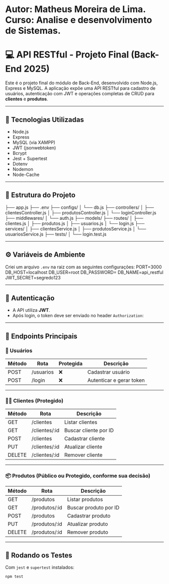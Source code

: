 # Autor: Matheus Moreira de Lima. Curso: Analise e desenvolvimento de Sistemas.
# 💻 API RESTful - Projeto Final (Back-End 2025)

Este é o projeto final do módulo de Back-End, desenvolvido com Node.js, Express e MySQL. A aplicação expõe uma API RESTful para cadastro de usuários, autenticação com JWT e operações completas de CRUD para **clientes** e **produtos**.

---

## 🚀 Tecnologias Utilizadas

- Node.js
- Express
- MySQL (via XAMPP)
- JWT (jsonwebtoken)
- Bcrypt
- Jest + Supertest
- Dotenv
- Nodemon
- Node-Cache

---

## 📁 Estrutura do Projeto

├── app.js
├── .env
├── configs/
│ └── db.js
├── controllers/
│ ├── clientesController.js
│ ├── produtosController.js
│ └── loginController.js
├── middlewares/
│ └── auth.js
├── models/
├── routes/
│ ├── clientes.js
│ ├── produtos.js
│ ├── usuarios.js
│ └── login.js
├── services/
│ ├── clientesService.js
│ ├── produtosService.js
│ └── usuariosService.js
├── tests/
│ └── login.test.js


---

## ⚙️ Variáveis de Ambiente

Criei um arquivo `.env` na raiz com as seguintes configurações:
PORT=3000
DB_HOST=localhost
DB_USER=root
DB_PASSWORD=
DB_NAME=api_restful
JWT_SECRET=segredo123


---

## 🔐 Autenticação

- A API utiliza **JWT**.
- Após login, o token deve ser enviado no header `Authorization`:

---

## 🔧 Endpoints Principais

### 👤 Usuários

| Método | Rota         | Protegida | Descrição            |
|--------|--------------|-----------|------------------------|
| POST   | /usuarios    | ❌        | Cadastrar usuário     |
| POST   | /login       | ❌        | Autenticar e gerar token |

---

### 🧑‍💼 Clientes (Protegido)

| Método | Rota             | Descrição                  |
|--------|------------------|----------------------------|
| GET    | /clientes        | Listar clientes            |
| GET    | /clientes/:id    | Buscar cliente por ID      |
| POST   | /clientes        | Cadastrar cliente          |
| PUT    | /clientes/:id    | Atualizar cliente          |
| DELETE | /clientes/:id    | Remover cliente            |

---

### 📦 Produtos (Público ou Protegido, conforme sua decisão)

| Método | Rota             | Descrição                  |
|--------|------------------|----------------------------|
| GET    | /produtos        | Listar produtos            |
| GET    | /produtos/:id    | Buscar produto por ID      |
| POST   | /produtos        | Cadastrar produto          |
| PUT    | /produtos/:id    | Atualizar produto          |
| DELETE | /produtos/:id    | Remover produto            |

---

## 🧪 Rodando os Testes

Com `jest` e `supertest` instalados:

```bash
npm test